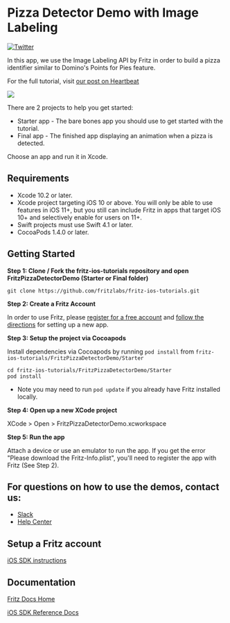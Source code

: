 # Pizza Detector Demo with Image Labeling

[![Twitter](https://img.shields.io/badge/twitter-@fritzlabs-blue.svg?style=flat)](http://twitter.com/fritzlabs)

In this app, we use the Image Labeling API by Fritz in order to build a pizza identifier similar to Domino's Points for Pies feature.

For the full tutorial, visit [our post on Heartbeat](https://heartbeat.fritz.ai/recreate-dominos-points-for-pies-app-on-ios-with-fritz-image-labeling-2ed23398e1c2)

![](images/pizza.gif)

There are 2 projects to help you get started:

- Starter app - The bare bones app you should use to get started with the tutorial.
- Final app - The finished app displaying an animation when a pizza is detected.

Choose an app and run it in Xcode.

## Requirements

- Xcode 10.2 or later.
- Xcode project targeting iOS 10 or above. You will only be able to use features in iOS 11+, but you still can include Fritz in apps that target iOS 10+ and selectively enable for users on 11+.
- Swift projects must use Swift 4.1 or later.
- CocoaPods 1.4.0 or later.

## Getting Started

**Step 1: Clone / Fork the fritz-ios-tutorials repository and open FritzPizzaDetectorDemo (Starter or Final folder)**

```
git clone https://github.com/fritzlabs/fritz-ios-tutorials.git
```

**Step 2: Create a Fritz Account**

In order to use Fritz, please [register for a free account](https://app.fritz.ai/register) and [follow the directions](https://docs.fritz.ai/quickstart.html#ios) for setting up a new app.

**Step 3: Setup the project via Cocoapods**

Install dependencies via Cocoapods by running `pod install` from `fritz-ios-tutorials/FritzPizzaDetectorDemo/Starter`

```
cd fritz-ios-tutorials/FritzPizzaDetectorDemo/Starter
pod install
```

- Note you may need to run `pod update` if you already have Fritz installed locally.

**Step 4: Open up a new XCode project**

XCode > Open > FritzPizzaDetectorDemo.xcworkspace

**Step 5: Run the app**

Attach a device or use an emulator to run the app. If you get the error "Please download the Fritz-Info.plist", you'll need to register the app with Fritz (See Step 2).

## For questions on how to use the demos, contact us:

- [Slack](https://heartbeat-by-fritz.slack.com/join/shared_invite/enQtMzY5OTM1MzgyODIzLTZhNTFjYmRiODU0NjZjNjJlOGRjYzI2OTIwY2M4YTBiNjM1ODU1ZmU3Y2Q2MmMzMmI2ZTIzZjQ1ZWI3NzBkZGU)
- [Help Center](https://docs.fritz.ai/help-center/index.html)

## Setup a Fritz account

[iOS SDK instructions](https://docs.fritz.ai/quickstart.html#ios)

## Documentation

[Fritz Docs Home](https://docs.fritz.ai/)

[iOS SDK Reference Docs](https://docs.fritz.ai/iOS/latest/index.html)
